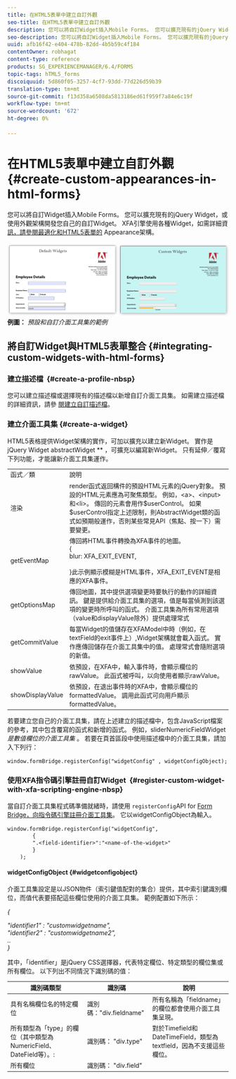 ```yaml
---
title: 在HTML5表單中建立自訂外觀
seo-title: 在HTML5表單中建立自訂外觀
description: 您可以將自訂Widget插入Mobile Forms。 您可以擴充現有的jQuery Widget，或開發您自己的自訂Widget。
seo-description: 您可以將自訂Widget插入Mobile Forms。 您可以擴充現有的jQuery Widget，或開發您自己的自訂Widget。
uuid: afb16f42-e404-478b-82dd-4b5b59c4f184
contentOwner: robhagat
content-type: reference
products: SG_EXPERIENCEMANAGER/6.4/FORMS
topic-tags: hTML5_forms
discoiquuid: 5d860f05-3257-4cf7-93dd-77d226d59b39
translation-type: tm+mt
source-git-commit: f13d358a6508da5813186ed61f959f7a84e6c19f
workflow-type: tm+mt
source-wordcount: '672'
ht-degree: 0%

---
```



# 在HTML5表單中建立自訂外觀 {#create-custom-appearances-in-html-forms}

您可以將自訂Widget插入Mobile Forms。 您可以擴充現有的jQuery Widget，或使用外觀架構開發您自己的自訂Widget。 XFA引擎使用各種Widget，如需詳細資 [訊，請參閱最適化和HTML5表單的](/help/forms/using/introduction-widgets.md) Appearance架構。

![預設和自訂介面工具集的范](assets/custom-widgets.jpg)**例圖：** *預設和自訂介面工具集的範例*

## 將自訂Widget與HTML5表單整合 {#integrating-custom-widgets-with-html-forms}

### 建立描述檔  {#create-a-profile-nbsp}

您可以建立描述檔或選擇現有的描述檔以新增自訂介面工具集。 如需建立描述檔的詳細資訊，請參 [閱建立自訂描述檔](/help/forms/using/custom-profile.md)。

### 建立介面工具集 {#create-a-widget}

HTML5表格提供Widget架構的實作，可加以擴充以建立新Widget。 實作是jQuery Widget abstractWidget ** ，可擴充以編寫新Widget。 只有延伸／覆寫下列功能，才能讓新介面工具集運作。

<table> 
 <tbody> 
  <tr> 
   <td>函式／類</td> 
   <td>說明</td> 
  </tr> 
  <tr> 
   <td>渲染</td> 
   <td>render函式返回構件的預設HTML元素的jQuery對象。 預設的HTML元素應為可聚焦類型。 例如，&lt;a&gt;、&lt;input&gt;和&lt;li&gt;。 傳回的元素會用作$userControl。 如果$userControl指定上述限制，則AbstractWidget類的函式如預期般運作，否則某些常見API（焦點、按一下）需要變更。 </td> 
  </tr> 
  <tr> 
   <td>getEventMap</td> 
   <td>傳回將HTML事件轉換為XFA事件的地圖。 <br /> {<br /> blur: XFA_EXIT_EVENT,<br /><br /> }此示例顯示模糊是HTML事件，XFA_EXIT_EVENT是相應的XFA事件。 </td> 
  </tr> 
  <tr> 
   <td>getOptionsMap</td> 
   <td>傳回地圖，其中提供選項變更時要執行的動作的詳細資訊。 鍵是提供給介面工具集的選項，值是每當偵測到該選項的變更時所呼叫的函式。 介面工具集為所有常用選項（value和displayValue除外）提供處理常式</td> 
  </tr> 
  <tr> 
   <td>getCommitValue</td> 
   <td>每當Widget的值儲存在XFAModel中時（例如，在textField的exit事件上）,Widget架構就會載入函式。 實作應傳回儲存在介面工具集中的值。 處理常式會隨附選項的新值。</td> 
  </tr> 
  <tr> 
   <td>showValue</td> 
   <td>依預設，在XFA中，輸入事件時，會顯示欄位的rawValue。 此函式被呼叫，以向使用者顯示rawValue。 </td> 
  </tr> 
  <tr> 
   <td>showDisplayValue</td> 
   <td>依預設，在退出事件時的XFA中，會顯示欄位的formattedValue。 調用此函式可向用戶顯示formattedValue。 </td> 
  </tr> 
 </tbody> 
</table>

若要建立您自己的介面工具集，請在上述建立的描述檔中，包含JavaScript檔案的參考，其中包含覆寫的函式和新增的函式。 例如，sliderNumericFieldWidget *是數值欄位的介面工具集* 。 若要在頁首區段中使用描述檔中的介面工具集，請加入下列行：

```
window.formBridge.registerConfig("widgetConfig" , widgetConfigObject);
```

### 使用XFA指令碼引擎註冊自訂Widget  {#register-custom-widget-with-xfa-scripting-engine-nbsp}

當自訂介面工具集程式碼準備就緒時，請使用 `registerConfig`API for [Form Bridge，向指令碼引擎註冊介面工具集](/help/forms/using/form-bridge-apis.md)。 它以widgetConfigObject為輸入。

```
window.formBridge.registerConfig("widgetConfig",
        {
        ".<field-identifier>":"<name-of-the-widget>"
        }
    );
```

#### widgetConfigObject {#widgetconfigobject}

介面工具集設定是以JSON物件（索引鍵值配對的集合）提供，其中索引鍵識別欄位，而值代表要搭配這些欄位使用的介面工具集。 範例配置如下所示：

*{*

*&quot;identifier1&quot; : &quot;customwidgetname&quot;,\
&quot;identifier2&quot; : &quot;customwidgetname2&quot;,\
..\
}*

其中，「identifier」是jQuery CSS選擇器，代表特定欄位、特定類型的欄位集或所有欄位。 以下列出不同情況下識別碼的值：

| 識別碼類型 | 識別碼 | 說明 |
|---|---|---|
| 具有名稱欄位名的特定欄位 | 識別碼：&quot;div.fieldname&quot; | 所有名稱為「fieldname」的欄位都會使用介面工具集呈現。 |
| 所有類型為「type」的欄位（其中類型為NumericField、DateField等）。: | 識別碼： &quot;div.type&quot; | 對於Timefield和DateTimeField，類型為textfield，因為不支援這些欄位。 |
| 所有欄位 | 識別碼： &quot;div.field&quot; |  |
